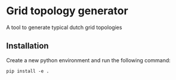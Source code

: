 # Grid topology generator
A tool to generate typical dutch grid topologies

## Installation

Create a new python environment and run the following command:

`pip install -e . `
